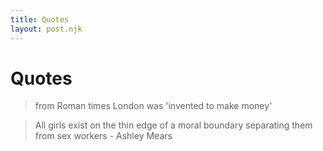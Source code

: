 ```yaml
---
title: Quotes
layout: post.njk
---
```


# Quotes

> from Roman times London was 'invented to make money'

> All girls exist on the thin edge of a moral boundary separating them from sex workers - Ashley Mears